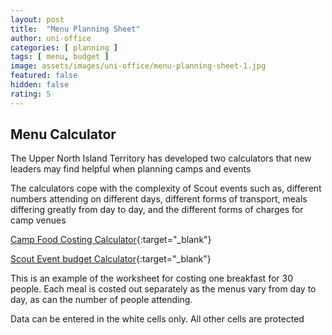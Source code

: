 ```yaml
---
layout: post
title:  "Menu Planning Sheet"
author: uni-office
categories: [ planning ]
tags: [ menu, budget ]
image: assets/images/uni-office/menu-planning-sheet-1.jpg
featured: false
hidden: false
rating: 5
---
```


## Menu Calculator

The Upper North Island Territory has developed two calculators that new leaders may find helpful when planning camps and events

The calculators cope with the complexity of Scout events such as, different numbers attending on different days, different forms of transport, meals differing greatly from day to day, and the different forms of charges for camp venues

[Camp Food Costing Calculator](https://docs.google.com/spreadsheets/d/1ZCSVScqPenvWpy3Q8i_ewHI3KqP6QHr2HHTRYT9K_SQ/edit?usp=sharing){:target="_blank"}

[Scout Event budget Calculator](https://docs.google.com/spreadsheets/d/1OPbwoCotqEuQumG1J19Rm7mIw-Ah4KKnQ-kvyeAWxu8/edit?usp=sharing){:target="_blank"}

This is an example of the worksheet for costing one breakfast for 30 people. Each meal is costed out separately as the menus vary from day to day, as can the number of people attending.

Data can be entered in the white cells only. All other cells are protected
